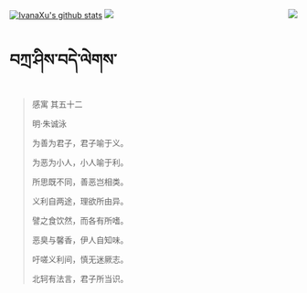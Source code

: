 [![IvanaXu's github stats](https://github-readme-stats.vercel.app/api?username=IvanaXu&show_icons=true&theme=vue-dark)](https://github.com/anuraghazra/github-readme-stats)
<img align="right" src="https://github-readme-stats.vercel.app/api/top-langs/?username=IvanaXu&langs_count=7&theme=graywhite" />
<img src="https://github-readme-stats.vercel.app/api/wakatime?username=IvanaXu&layout=compact&langs_count=6&theme=vue-dark&&custom_title=Programming Times(Jul 29 2021-)" />
# བཀྲ་ཤིས་བདེ་ལེགས་
> 感寓 其五十二
>
> 明·朱诚泳
>
> 为善为君子，君子喻于义。
> 
> 为恶为小人，小人喻于利。
> 
> 所思既不同，善恶岂相类。
> 
> 义利自两途，理欲所由异。
> 
> 譬之食饮然，而各有所嗜。
> 
> 恶臭与馨香，伊人自知味。
> 
> 吁嗟义利间，慎无迷厥志。
> 
> 北轲有法言，君子所当识。